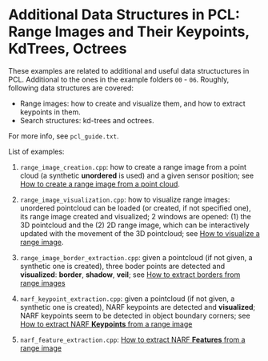 # Additional Data Structures in PCL: Range Images and Their Keypoints, KdTrees, Octrees

These examples are related to additional and useful data structuctures in PCL. Additional to the ones in the example folders `00` - `06`.
Roughly, following data structures are covered:

- Range images: how to create and visualize them, and how to extract keypoints in them.
- Search structures: kd-trees and octrees.

For more info, see `pcl_guide.txt`.

List of examples:

1. `range_image_creation.cpp`: how to create a range image from a point cloud (a synthetic **unordered** is used) and a given sensor position; see [How to create a range image from a point cloud](https://pcl.readthedocs.io/projects/tutorials/en/latest/range_image_creation.html#range-image-creation).

2. `range_image_visualization.cpp`: how to visualize range images: unordered pointcloud can be loaded (or created, if not specified one), its range image created and visualized; 2 windows are opened: (1) the 3D pointcloud and the (2) 2D range image, which can be interactively updated with the movement of the 3D pointcloud; see [How to visualize a range image](https://pcl.readthedocs.io/projects/tutorials/en/latest/range_image_visualization.html#range-image-visualization).

3. `range_image_border_extraction.cpp`: given a pointcloud (if not given, a synthetic one is created), three boder points are detected and **visualized**: **border**, **shadow**, **veil**; see [How to extract borders from range images](https://pcl.readthedocs.io/projects/tutorials/en/latest/range_image_border_extraction.html#range-image-border-extraction)

4. `narf_keypoint_extraction.cpp`: given a pointcloud (if not given, a synthetic one is created), NARF keypoints are detected and **visualized**; NARF keypoints seem to be detected in object boundary corners; see [How to extract NARF **Keypoints** from a range image](https://pcl.readthedocs.io/projects/tutorials/en/latest/narf_keypoint_extraction.html#narf-keypoint-extraction)

5. `narf_feature_extraction.cpp`: [How to extract NARF **Features** from a range image](https://pcl.readthedocs.io/projects/tutorials/en/latest/narf_feature_extraction.html#narf-feature-extraction)

